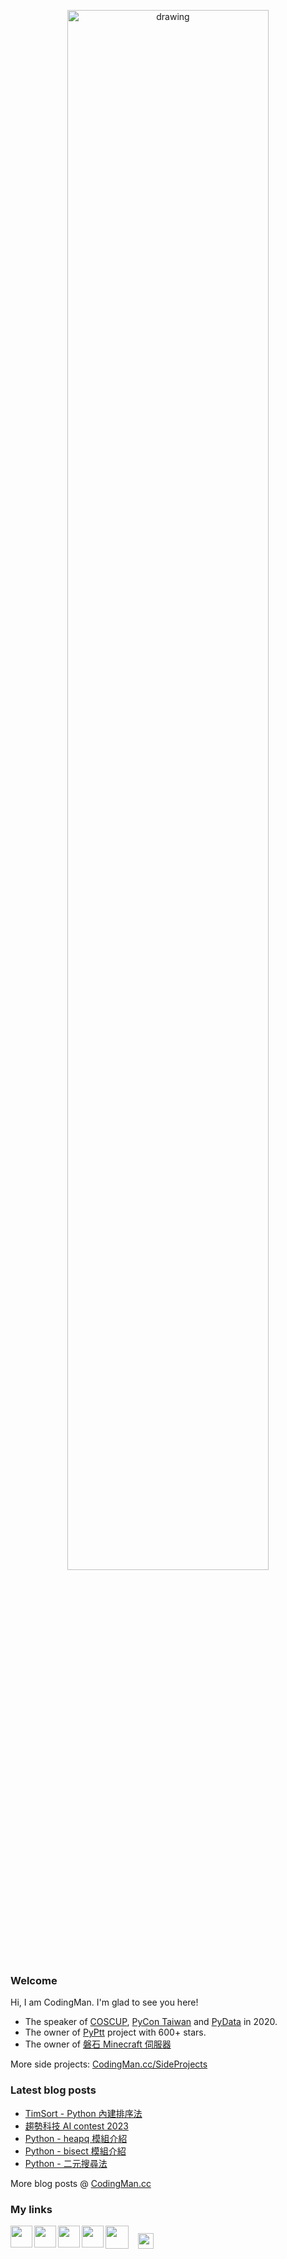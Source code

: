 <p align="center">
<!-- <img src="https://i.imgur.com/OMrWe1l.gif" alt="drawing" width="360"/> -->
<img src="https://imgur.com/HZU5mST.png" alt="drawing" width="80%"/>

</p>

### Welcome
Hi, I am CodingMan. I'm glad to see you here!
* The speaker of [COSCUP](https://coscup.org/2020/zh-TW/agenda/CFNNFA), [PyCon Taiwan](https://tw.pycon.org/2020/zh-hant/conference/talk/1124347947245371715/) and [PyData](https://pydata.org/taipei2020/program/talk-2/) in 2020.
* The owner of [PyPtt](https://pyptt.cc) project with 600+ stars.
* The owner of <a href="https://rock-mc.com/">磐石 Minecraft 伺服器</a>

More side projects: [CodingMan.cc/SideProjects](https://codingman.cc/side-projects/)

### Latest blog posts
<!-- BLOG-POST-LIST:START -->
- [TimSort - Python 內建排序法](https://codingman.cc/timsort-python-built-in-sorting-algorithm)
- [趨勢科技 AI contest 2023](https://codingman.cc/trend-micro-ai-contest-2023)
- [Python - heapq 模組介紹](https://codingman.cc/python-heapq-intro)
- [Python - bisect 模組介紹](https://codingman.cc/python-bisect-intro)
- [Python - 二元搜尋法](https://codingman.cc/python-binary-search)
<!-- BLOG-POST-LIST:END -->

More blog posts @ [CodingMan.cc](https://codingman.cc)  

### My links

<a href="https://codingman.cc"><img align="left" width="35px" src="https://i.imgur.com/kQaxXqy.jpg"></a>
<a href="https://twitter.com/PttCodingMan"><img align="left" width="35px" src="https://cdn.jsdelivr.net/npm/simple-icons@6.6.0/icons/twitter.svg"></a>
<a href="mailto:pttcodingman@gmail.com"><img align="left" width="35px" src="https://cdn.jsdelivr.net/npm/simple-icons@6.6.0/icons/gmail.svg"></a>
<a href="https://t.me/PttCodingMan"><img align="left" width="35px" src="https://cdn.jsdelivr.net/npm/simple-icons@6.6.0/icons/telegram.svg"></a>
<a href="https://github.com/pttCodingMan.gpg"><img width="25px" style="display:inline; margin:12px" src="https://codingman.cc/images/gpg.png"></a>
<a href="https://online-go.com/user/view/743363"><img align="left" width="37px" src="https://imgur.com/YgItTPw.png"></a>


